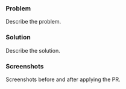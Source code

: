 ### Problem
Describe the problem.

### Solution
Describe the solution.

### Screenshots
Screenshots before and after applying the PR.

